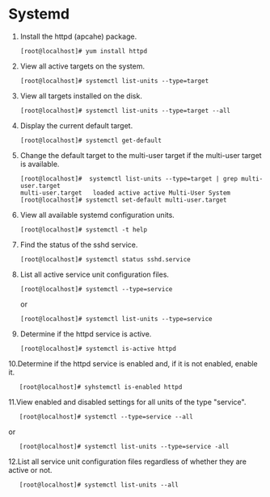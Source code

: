 Systemd
======
1. Install the httpd (apcahe) package.

       [root@localhost]# yum install httpd

2. View all active targets on the system.

       [root@localhost]# systemctl list-units --type=target

3. View all targets installed on the disk.

       [root@localhost]# systemctl list-units --type=target --all

4. Display the current default target.

       [root@localhost]# systemctl get-default

5. Change the default target to the multi-user target if the multi-user target is available.

       [root@localhost]#  systemctl list-units --type=target | grep multi-user.target
       multi-user.target   loaded active active Multi-User System
       [root@localhost]# systemctl set-default multi-user.target

6. View all available systemd configuration units.

       [root@localhost]# systemctl -t help

7. Find the status of the sshd service.

       [root@localhost]# systemctl status sshd.service

8. List all active service unit configuration files.

       [root@localhost]# systemctl --type=service

      or

       [root@localhost]# systemctl list-units --type=service
       

9. Determine if the httpd service is active.

       [root@localhost]# systemctl is-active httpd
       

10.Determine if the httpd service is enabled and, if it is not enabled, enable it.

       [root@localhost]# syhstemctl is-enabled httpd

11.View enabled and disabled settings for all units of the type "service".


       [root@localhost]# systemctl --type=service --all
       
   or
      
       [root@localhost]# systemctl list-units --type=service -all

12.List all service unit configuration files regardless of whether they are active or not.

       [root@localhost]# systemctl list-units --all
